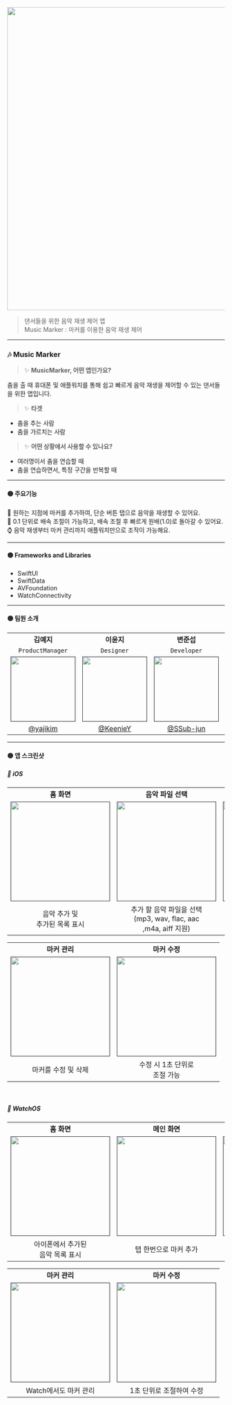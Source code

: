 <img src="https://github.com/user-attachments/assets/cab8df1c-b1b9-445c-9478-b8ff468cf1b2" width="700px;">

> 댄서들을 위한 음악 재생 제어 앱 </br>
> Music Marker : 마커를 이용한 음악 재생 제어 </br>

---


### 🎶 Music Marker
> ✨ <b>MusicMarker, 어떤 앱인가요?</b> <br>

춤을 출 때 휴대폰 및 애플워치를 통해 쉽고 빠르게 음악 재생을 제어할 수 있는 댄서들을 위한 앱입니다.
<br>
> ✨ <b> 타겟 </b> <br>

- 춤을 추는 사람 <br>
- 춤을 가르치는 사람 <br>

> ✨ <b> 어떤 상황에서 사용할 수 있나요? </b> <br>

- 여러명이서 춤을 연습할 때
- 춤을 연습하면서, 특정 구간을 반복할 때

---

#### 🟡 주요기능
📱 원하는 지점에 마커를 추가하여, 단순 버튼 탭으로 음악을 재생할 수 있어요. </br>
🔄 0.1 단위로 배속 조절이 가능하고, 배속 조절 후 빠르게 원배(1.0)로 돌아갈 수 있어요.</br>
⌚️ 음악 재생부터 마커 관리까지 애플워치만으로 조작이 가능해요. </br>

---

#### 🟡 Frameworks and Libraries

- SwiftUI
- SwiftData
- AVFoundation
- WatchConnectivity

---

#### 🟡 팀원 소개
<table>
    <tr>
      <td colspan="1" align="center"><b>김예지</b></td>
      <td colspan="1" align="center"><b>이윤지</b></td>
      <td colspan="1" align="center"><b>변준섭</b></td>
      <td colspan="1" align="center"><b>강우원</b></td>
      <td colspan="1" align="center"><b>이상도</b></td>
    </tr>
    <tr>
  <td colspan="1" align="center"><code>ProductManager</code></td>
  <td colspan="1" align="center"><code>Designer</code></td>
  <td colspan="1" align="center"><code>Developer</code></td>
  <td colspan="1" align="center"><code>Developer</code></td>
  <td colspan="1" align="center"><code>Developer</code></td>
</tr>
    <tr>
      <td align="center"><a href=""><img src="https://github.com/user-attachments/assets/b621f31f-174d-4bf5-b51b-84dd8bbd31f5" width="150px;" alt=""/><br /><sub><b></b></sub></a></td>
      <td align="center"><a href=""><img src="https://github.com/user-attachments/assets/72477f63-165f-4e84-a1f1-38ec54e43830" width="150px;" alt=""/><br /><sub><b></b></sub></a></td>
      <td align="center"><a href=""><img src="https://avatars.githubusercontent.com/u/130440930?v=4" width="150px;" alt=""/><br /><sub><b></b></sub></a></td>
      <td align="center"><a href=""><img src="https://avatars.githubusercontent.com/u/82072195?v=4" width="150px;" alt=""/><br /><sub><b></b></sub></a></td>
      <td align="center"><a href=""><img src="https://github.com/user-attachments/assets/15102c50-b525-482e-9796-de49c4bbe1a3" width="150px;" alt=""/><br /><sub><b></b></sub></a></td>
    </tr>
  <tr>
      <td colspan="1" align="center"><a href="https://github.com/yajikim">@yajikim</a></td>
      <td colspan="1" align="center"><a href="https://github.com/KeenieY">@KeenieY</a></td>
      <td colspan="1" align="center"><a href="https://github.com/SSub-jun">@SSub-jun</a></td>
      <td colspan="1" align="center"><a href="https://github.com/mosiccan">@mosiccan</a></td>
      <td colspan="1" align="center"><a href="https://github.com/SANGDOLEE">@SANGDOLEE</a></td>
    </tr>
  </tbody>
</table>

---

#### 🟡 앱 스크린샷
##### 📱 iOS
<table>
  <tbody>
    <tr>
      <td colspan="1" align="center"><b>홈 화면</b></td>
      <td colspan="1" align="center"><b>음악 파일 선택</b></td>
      <td colspan="1" align="center"><b>메인 화면</b></td>
    </tr>
    <tr>
      <td align="center"><a href=""><img src="https://github.com/user-attachments/assets/5aa7eccf-3f3e-4d1d-9b46-65d146a6cdc7" width="230px;" alt=""/><br /><sub><b></b></sub></a></td>
      <td align="center"><a href=""><img src="https://github.com/user-attachments/assets/337a80ec-ad9a-4db7-b1c6-4ae7e6a55193" width="230px;" alt=""/><br /><sub><b></b></sub></a></td>
      <td align="center"><a href=""><img src="https://github.com/user-attachments/assets/5e05bca5-0a7a-42bf-b5d4-844dcbcaa51b" width="230px;" alt=""/><br /><sub><b></b></sub></a></td>
    </tr>
    <tr>
      <td colspan="1" align="center">음악 추가 및<br>추가된 목록 표시</td>
      <td colspan="1" align="center">추가 할 음악 파일을 선택<br>(mp3, wav, flac, aac<br>,m4a, aiff 지원)</td>
      <td colspan="1" align="center">음악별로 마커 추가 및<br>배속 제어</td>
    </tr>
  </tbody>
</table>
<table>
  <tbody>
    <tr>
      <td colspan="1" align="center"><b>마커 관리</b></td>
      <td colspan="1" align="center"><b>마커 수정</td>
    </tr>
    <tr>
      <td align="center"><a href=""><img src="https://github.com/user-attachments/assets/0b757723-f1be-4d21-bd37-b499f74993bc" width="230px;" alt=""/><br /><sub><b></b></sub></a></td>
      <td align="center"><a href=""><img src="https://github.com/user-attachments/assets/86818a95-c323-4c73-a3b6-aca800bfa501" width="230px;" alt=""/><br /><sub><b></b></sub></a></td>
    </tr>
         <tr>
      <td colspan="1" align="center">마커를 수정 및 삭제</td>
      <td colspan="1" align="center">수정 시 1초 단위로<br>조절 가능</td>
    </tr>
  </tbody>
</table>

<br>

##### 📱 WatchOS
<table>
  <tbody>
    <tr>
      <td colspan="1" align="center"><b>홈 화면</b></td>
      <td colspan="1" align="center"><b>메인 화면</b></td>
      <td colspan="1" align="center"><b>배속 조절</b></td>
    </tr>
    <tr>
      <td align="center"><a href=""><img src="https://github.com/user-attachments/assets/24762189-4596-44b2-bfeb-86fbf6b98107" width="230px;" alt=""/><br /><sub><b></b></sub></a></td>
      <td align="center"><a href=""><img src="https://github.com/user-attachments/assets/de045bca-1730-4676-ae3c-3fe417da1f13" width="230px;" alt=""/><br /><sub><b></b></sub></a></td>
      <td align="center"><a href=""><img src="https://github.com/user-attachments/assets/4ba44987-beff-46c4-aa0e-1ebd95abb596" width="230px;" alt=""/><br /><sub><b></b></sub></a></td>
    </tr>
     <tr>
      <td colspan="1" align="center">아이폰에서 추가된<br>음악 목록 표시</td>
      <td colspan="1" align="center">탭 한번으로 마커 추가</td>
      <td colspan="1" align="center">간편한 배속 조절</td>
    </tr>
  </tbody>
</table>

<table>
  <tbody>
    <tr>
      <td colspan="1" align="center"><b>마커 관리</b></td>
      <td colspan="1" align="center"><b>마커 수정</b></td>
    </tr>
    <tr>
      <td align="center"><a href=""><img src="https://github.com/user-attachments/assets/e1d3cbb3-1e01-4eff-a42b-e806cd29388f" width="230px;" alt=""/><br /><sub><b></b></sub></a></td>
      <td align="center"><a href=""><img src="https://github.com/user-attachments/assets/ab463003-a279-48bc-a5f8-58643a6b9129" width="230px;" alt=""/><br /><sub><b></b></sub></a></td>
    </tr>
     <tr>
      <td colspan="1" align="center">Watch에서도 마커 관리</td>
      <td colspan="1" align="center">1초 단위로 조절하여 수정</td>
    </tr>
  </tbody>
</table>



